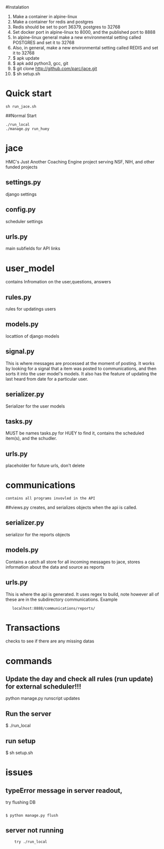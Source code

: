 #Instalation
1. Make a container in alpine-linux
2. Make a container for redis and postgres
3. Redis should be set to port 36379, postgres to 32768
4. Set docker port in alpine-linux to 8000, and the published port to 8888
5. In alpine-linux general make a new environmental setting called POSTGRES and set it to 32768
6. Also, in general, make a new environmental setting called REDIS and set it to 32768
7. $ apk update
8. $ apk add python3, gcc, git
9. $ git clone http://github.com/parc/jace.git
10. $ sh setup.sh

# Quick start
```
sh run_jace.sh
```
##Normal Start
```
./run_local
./manage.py run_huey
```

# jace
   HMC's Just Another Coaching Engine project serving NSF, NIH, and other funded projects
  ## settings.py
   django settings
  ## config.py
   scheduler settings
  ## urls.py
   main subfields for API links
        

# user_model
   contains Infromation on the user,questions, answers
    
   ## rules.py
   rules for updatings users
   ## models.py
   locattion of django models
   ## signal.py
   This is where messages are processed at the moment of posting. It works by looking for a signal
   that a item was posted to communications, and then sorts it into the user model's models. It also has 
   the feature of updating the last heard from date for a particular user.
   ## serializer.py
   Serializer for the user models
   ## tasks.py
   MUST be names tasks.py for HUEY to find it, contains the scheduled item(s), and the schudler.
   ## urls.py
   placeholder for future urls, don't delete

# communications
    contains all programs invovled in the API
   ##views.py
   creates, and serializes objects when the api is called.
   ## serializer.py
   serializor for the reports objects
   ## models.py
   Contains a catch all store for all incoming messages to jace, stores information about the data and source
   as reports
   ## urls.py
   This is where the api is generated. It uses regex to build, note however all of these are in
   the subdirectory communications. Example  
```
   localhost:8888/communications/reports/
```


# Transactions

   checks to see if there are any missing datas

# commands
 
 ## Update the day and check all rules (run update) for external scheduler!!!
 python manage.py runscript updates 
 ## Run the server
 $ ./run_local
 ## run setup
 $ sh setup.sh
 
 
# issues
   ## typeError message in server readout,
   try flushing DB
        
          
```        

$ python manage.py flush

```
        
        
        
        
   
   ## server not running
        try ./run_local
        
    
        
 